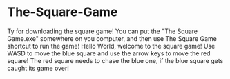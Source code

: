 # The-Square-Game
Ty for downloading the square game! You can put the "The Square Game.exe" somewhere on you computer, and then use The Square Game shortcut to run the game!
Hello World, welcome to the square game! Use WASD to move the blue square and use the arrow keys to move the red square! The red square needs to chase the blue one, if the blue square gets caught its game over!
